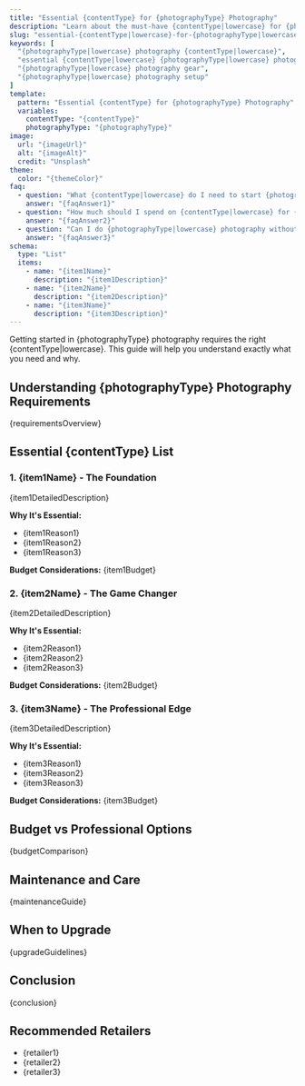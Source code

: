 ```yaml
---
title: "Essential {contentType} for {photographyType} Photography"
description: "Learn about the must-have {contentType|lowercase} for {photographyType|lowercase} photography. From {exampleItem1} to {exampleItem2}, discover what you really need."
slug: "essential-{contentType|lowercase}-for-{photographyType|lowercase}-photography"
keywords: [
  "{photographyType|lowercase} photography {contentType|lowercase}",
  "essential {contentType|lowercase} {photographyType|lowercase} photography",
  "{photographyType|lowercase} photography gear",
  "{photographyType|lowercase} photography setup"
]
template:
  pattern: "Essential {contentType} for {photographyType} Photography"
  variables:
    contentType: "{contentType}"
    photographyType: "{photographyType}"
image:
  url: "{imageUrl}"
  alt: "{imageAlt}"
  credit: "Unsplash"
theme:
  color: "{themeColor}"
faq:
  - question: "What {contentType|lowercase} do I need to start {photographyType|lowercase} photography?"
    answer: "{faqAnswer1}"
  - question: "How much should I spend on {contentType|lowercase} for {photographyType|lowercase} photography?"
    answer: "{faqAnswer2}"
  - question: "Can I do {photographyType|lowercase} photography without expensive {contentType|lowercase}?"
    answer: "{faqAnswer3}"
schema:
  type: "List"
  items:
    - name: "{item1Name}"
      description: "{item1Description}"
    - name: "{item2Name}"
      description: "{item2Description}"
    - name: "{item3Name}"
      description: "{item3Description}"
---
```


Getting started in {photographyType} photography requires the right {contentType|lowercase}. This guide will help you understand exactly what you need and why.

## Understanding {photographyType} Photography Requirements

{requirementsOverview}

## Essential {contentType} List

### 1. {item1Name} - The Foundation
{item1DetailedDescription}

**Why It's Essential:**
- {item1Reason1}
- {item1Reason2}
- {item1Reason3}

**Budget Considerations:** {item1Budget}

### 2. {item2Name} - The Game Changer
{item2DetailedDescription}

**Why It's Essential:**
- {item2Reason1}
- {item2Reason2}
- {item2Reason3}

**Budget Considerations:** {item2Budget}

### 3. {item3Name} - The Professional Edge
{item3DetailedDescription}

**Why It's Essential:**
- {item3Reason1}
- {item3Reason2}
- {item3Reason3}

**Budget Considerations:** {item3Budget}

## Budget vs Professional Options

{budgetComparison}

## Maintenance and Care

{maintenanceGuide}

## When to Upgrade

{upgradeGuidelines}

## Conclusion

{conclusion}

## Recommended Retailers

- {retailer1}
- {retailer2}
- {retailer3}
